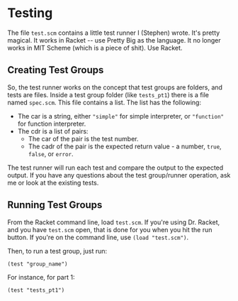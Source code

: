 Testing
=======

The file `test.scm` contains a little test runner I (Stephen) wrote.  It's
pretty magical.  It works in Racket -- use Pretty Big as the language.  It no
longer works in MIT Scheme (which is a piece of shit).  Use Racket.


Creating Test Groups
--------------------

So, the test runner works on the concept that test groups are folders, and tests
are files.  Inside a test group folder (like `tests_pt1`) there is a file named
`spec.scm`.  This file contains a list.  The list has the following:

* The car is a string, either `"simple"` for simple interpreter, or `"function"`
  for function interpreter.
* The cdr is a list of pairs:
    * The car of the pair is the test number.
    * The cadr of the pair is the expected return value - a number, `true`,
    `false`, or `error`.

The test runner will run each test and compare the output to the expected
output.  If you have any questions about the test group/runner operation, ask me
or look at the existing tests.


Running Test Groups
-------------------

From the Racket command line, load `test.scm`.  If you're using Dr. Racket, and
you have `test.scm` open, that is done for you when you hit the run button.  If
you're on the command line, use `(load "test.scm")`.

Then, to run a test group, just run:

    (test "group_name")

For instance, for part 1:

    (test "tests_pt1")
